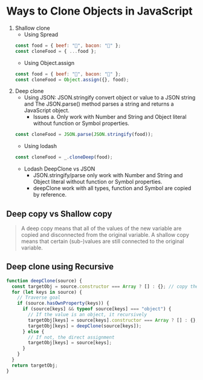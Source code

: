 # Ways to Clone Objects in JavaScript

1. Shallow clone
   - Using Spread
   ```javascript
   const food = { beef: "🥩", bacon: "🥓" };
   const cloneFood = { ...food };
   ```
   - Using Object.assign
   ```javascript
   const food = { beef: "🥩", bacon: "🥓" };
   const cloneFood = Object.assign({}, food);
   ```
2. Deep clone
   - Using JSON: JSON.stringify convert object or value to a JSON string and The JSON.parse() method parses a string and returns a JavaScript object.
     - Issues
       a. Only work with Number and String and Object literal without function or Symbol properties.
   ```javascript
   const cloneFood = JSON.parse(JSON.stringify(food));
   ```
   - Using lodash
   ```javascript
   const cloneFood = _.cloneDeep(food);
   ```
   - Lodash DeepClone vs JSON
     - JSON.stringify/parse only work with Number and String and Object literal without function or Symbol properties.
     - deepClone work with all types, function and Symbol are copied by reference.

## Deep copy vs Shallow copy

> A deep copy means that all of the values of the new variable are copied and disconnected from the original variable. A shallow copy means that certain (sub-)values are still connected to the original variable.

## Deep clone using Recursive

```javascript
function deepClone(source) {
  const targetObj = source.constructor === Array ? [] : {}; // copy the goal is to determine an array or an object
  for (let keys in source) {
    // Traverse goal
    if (source.hasOwnProperty(keys)) {
      if (source[keys] && typeof source[keys] === "object") {
        // If the value is an object, it recursively
        targetObj[keys] = source[keys].constructor === Array ? [] : {};
        targetObj[keys] = deepClone(source[keys]);
      } else {
        // If not, the direct assignment
        targetObj[keys] = source[keys];
      }
    }
  }
  return targetObj;
}
```
